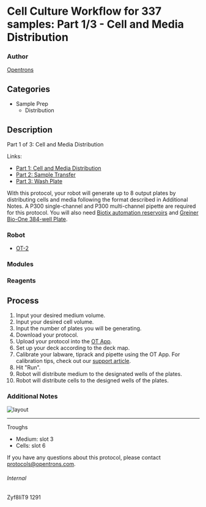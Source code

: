 # Cell Culture Workflow for 337 samples: Part 1/3 - Cell and Media Distribution

### Author
[Opentrons](http://www.opentrons.com/)

## Categories
* Sample Prep
    * Distribution

## Description
Part 1 of 3: Cell and Media Distribution

Links:
* [Part 1: Cell and Media Distribution](./1291-griffith-university-part1)
* [Part 2: Sample Transfer](./1291-griffith-university-part2)
* [Part 3: Wash Plate](./1291-griffith-university-part3)

With this protocol, your robot will generate up to 8 output plates by distributing cells and media following the format described in Additional Notes. A P300 single-channel and P300 multi-channel pipette are required for this protocol. You will also need [Biotix automation reservoirs](http://biotix.com/products/reservoirs/100-ml-automation-reservoir-sterilized/) and [Greiner Bio-One 384-well Plate](https://www.usascientific.com/384-well-cellstar-black-clearbottom-tc-plate.aspx).

### Robot
* [OT-2](https://opentrons.com/ot-2)

### Modules

### Reagents

## Process
1. Input your desired medium volume.
2. Input your desired cell volume.
3. Input the number of plates you will be generating.
4. Download your protocol.
5. Upload your protocol into the [OT App](https://opentrons.com/ot-app).
6. Set up your deck according to the deck map.
7. Calibrate your labware, tiprack and pipette using the OT App. For calibration tips, check out our [support article](https://support.opentrons.com/ot-2/getting-started-software-setup/deck-calibration).
8. Hit "Run".
9. Robot will distribute medium to the designated wells of the plates.
10. Robot will distribute cells to the designed wells of the plates.


### Additional Notes
![layout](https://s3.amazonaws.com/opentrons-protocol-library-website/custom-README-images/1291-griffith-university/part1_layout.png)

---

Troughs
* Medium: slot 3
* Cells: slot 6

If you have any questions about this protocol, please contact protocols@opentrons.com.

###### Internal
Zyf8IiT9
1291
